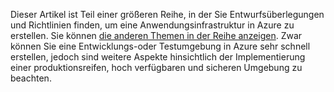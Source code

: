 Dieser Artikel ist Teil einer größeren Reihe, in der Sie Entwurfsüberlegungen und Richtlinien finden, um eine Anwendungsinfrastruktur in Azure zu erstellen. Sie können [die anderen Themen in der Reihe anzeigen](#next-steps). Zwar können Sie eine Entwicklungs-oder Testumgebung in Azure sehr schnell erstellen, jedoch sind weitere Aspekte hinsichtlich der Implementierung einer produktionsreifen, hoch verfügbaren und sicheren Umgebung zu beachten.

<!---HONumber=AcomDC_0629_2016-->